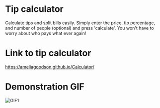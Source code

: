 # Tip calculator
Calculate tips and split bills easily. Simply enter the price, tip percentage, and number of people (optional) and press 'calculate'. You won't have to worry about who pays what ever again!

# Link to tip calculator
https://ameliagoodson.github.io/Calculator/

# Demonstration GIF

![GIF1](https://user-images.githubusercontent.com/60428536/96413261-25b43380-1237-11eb-99cd-c984d9814332.gif)

